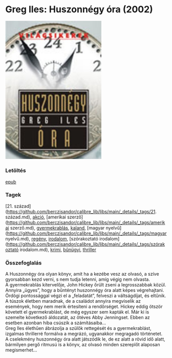 # <a name="id_780">Greg Iles: Huszonnégy óra (2002)</a>
<img src="https://github.com/BercziSandor/calibre_lib/raw/main/libs/main/Greg%20Iles/Huszonnegy%20ora%20%28780%29/cover.jpg" alt="cover" width="300"/>

### Letöltés
[epub](https://github.com/BercziSandor/calibre_lib/raw/main/libs/main/Greg%20Iles/Huszonnegy%20ora%20%28780%29/Huszonnegy%20ora%20-%20Greg%20Iles.epub)

### Tagek
[21. század](https://github.com/berczisandor/calibre_lib/libs/main/_details/_tags/21. század.md), [akció](https://github.com/berczisandor/calibre_lib/libs/main/_details/_tags/akció.md), [amerikai szerző](https://github.com/berczisandor/calibre_lib/libs/main/_details/_tags/amerikai szerző.md), [gyermekrablás](https://github.com/berczisandor/calibre_lib/libs/main/_details/_tags/gyermekrablás.md), [kaland](https://github.com/berczisandor/calibre_lib/libs/main/_details/_tags/kaland.md), [magyar nyelvű](https://github.com/berczisandor/calibre_lib/libs/main/_details/_tags/magyar nyelvű.md), [regény](https://github.com/berczisandor/calibre_lib/libs/main/_details/_tags/regény.md), [irodalom](https://github.com/berczisandor/calibre_lib/libs/main/_details/_tags/irodalom.md), [szórakoztató irodalom](https://github.com/berczisandor/calibre_lib/libs/main/_details/_tags/szórakoztató irodalom.md), [krimi](https://github.com/berczisandor/calibre_lib/libs/main/_details/_tags/krimi.md), [bûnügyi](https://github.com/berczisandor/calibre_lib/libs/main/_details/_tags/bûnügyi.md), [thriller](https://github.com/berczisandor/calibre_lib/libs/main/_details/_tags/thriller.md)

### Összefoglalás
<div>
<p>A Huszonnégy óra olyan könyv, amit ha a kezébe vesz az olvasó, a szíve gyorsabban kezd verni, s nem tudja letenni, amíg végig nem olvasta.<br>A gyermekrablás kitervelője, John Hickey őrült zseni a legrosszabbak közül. Annyira „ügyes”, hogy a bűntényt huszonnégy óra alatt képes végrehajtani. Ördögi pontossággal végzi el a „feladatát”, felveszi a váltságdíjat, és eltűnik. A túszok életben maradnak, de a családot annyira megviselik az események, hogy nem merik értesíteni a rendőrséget. Hickey eddig ötször követett el gyermekrablást, de még egyszer sem kapták el. Már ki is szemelte következő áldozatát, az ötéves Abby Jenningset. Ebben az esetben azonban hiba csúszik a számításaiba…<br>Greg Iles élethűen ábrázolja a szülők rettegését és a gyermekrablást, izgalmas thrillerré formálva a megrázó, ugyanakkor megragadó történetet. A cselekmény huszonnégy óra alatt játszódik le, de ez alatt a rövid idő alatt, bármilyen pergő ritmusú is a könyv, az olvasó minden szereplőt alaposan megismerhet…</p></div>



